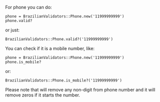 For phone you can do:
```
phone = BrazilianValidators::Phone.new('11999999999')
phone.valid?
```

or just:

```
BrazilianValidators::Phone.valid?('11999999999')
```

You can check if it is a mobile number, like:
```
phone = BrazilianValidators::Phone.new('11999999999')
phone.is_mobile?
```

or:

```
BrazilianValidators::Phone.is_mobile?('11999999999')
```

Please note that will remove any non-digit from phone number and it will remove zeros if it starts the number.
